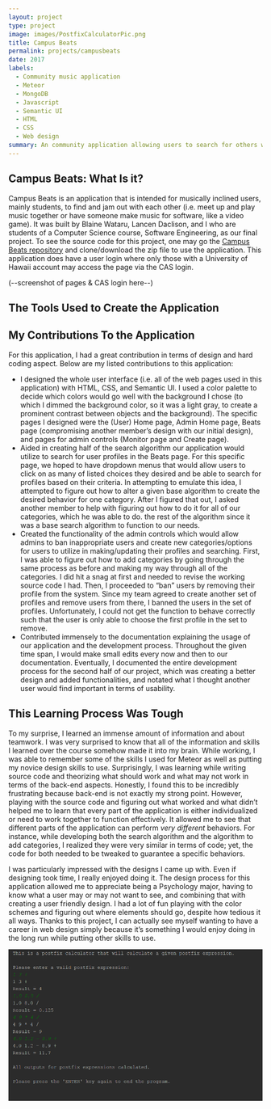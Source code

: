 ```yaml
---
layout: project
type: project
image: images/PostfixCalculatorPic.png
title: Campus Beats
permalink: projects/campusbeats
date: 2017
labels:
  - Community music application
  - Meteor
  - MongoDB
  - Javascript
  - Semantic UI 
  - HTML
  - CSS
  - Web design 
summary: An community application allowing users to search for others who want to share the music vibes and collaborate together. 
---
```


## Campus Beats: What Is it?   

Campus Beats is an application that is intended for musically inclined users, mainly students, to find and jam out with each other (i.e. meet up and play music together or have someone make music for software, like a video game). It was built by Blaine Wataru, Lancen Daclison, and I who are students of a Computer Science course, Software Engineering, as our final project. To see the source code for this project, one may go the <i class="small github icon"></i>[Campus Beats repository](https://github.com/campusbeats/campusbeats) and clone/download the zip file to use the application. This application does have a user login where only those with a University of Hawaii account may access the page via the CAS login. 

(--screenshot of pages & CAS login here--)

## The Tools Used to Create the Application

## My Contributions To the Application

For this application, I had a great contribution in terms of design and hard coding aspect. Below are my listed contributions to this application: 
  * I designed the whole user interface (i.e. all of the web pages used in this application) with HTML, CSS, and Semantic UI. I used a color palette to decide which colors would go well with the background I chose (to which I dimmed the background color, so it was a light gray, to create a prominent contrast between objects and the background). The specific pages I designed were the (User) Home page, Admin Home page, Beats page (compromising another member’s design with our initial design), and pages for admin controls (Monitor page and Create page). 
  * Aided in creating half of the search algorithm our application would utilize to search for user profiles in the Beats page. For this specific page, we hoped to have dropdown menus that would allow users to click on as many of listed choices they desired and be able to search for profiles based on their criteria. In attempting to emulate this idea, I attempted to figure out how to alter a given base algorithm to create the desired behavior for one category. After I figured that out, I asked another member to help with figuring out how to do it for all of our categories, which he was able to do. the rest of the algorithm since it was a  base search algorithm to function to our needs. 
  * Created the functionality of the admin controls which would allow admins to ban inappropriate users and create new categories/options for users to utilize in making/updating their profiles and searching. First, I was able to figure out how to add categories by going through the same process as before and making my way through all of the categories. I did hit a snag at first and needed to revise the working source code I had. Then, I proceeded to “ban” users by removing their profile from the system. Since my team agreed to create another set of profiles and remove users from there, I banned the users in the set of profiles. Unfortunately, I could not get the function to behave correctly such that the user is only able to choose the first profile in the set to remove. 
  * Contributed immensely to the documentation explaining the usage of our application and the development process. Throughout the given time span, I would make small edits every now and then to our documentation. Eventually, I documented the entire development process for the second half of our project, which was creating a better design and added functionalities, and notated what I thought another user would find important in terms of usability.

## This Learning Process Was Tough

To my surprise, I learned an immense amount of information and about teamwork. I was very surprised to know that all of the information and skills I learned over the course somehow made it into my brain. While working, I was able to remember some of the skills I used for Meteor as well as putting my novice design skills to use. Surprisingly, I was learning while writing source code and theorizing what should work and what may not work in terms of the back-end aspects. Honestly, I found this to be incredibly frustrating because back-end is not exactly my strong point. However, playing with the source code and figuring out what worked and what didn’t helped me to learn that every part of the application is either individualized or need to work together to function effectively. It allowed me to see that different parts of the application can perform *very different* behaviors. For instance, while developing both the search algorithm and the algorithm to add categories, I realized they were very similar in terms of code; yet, the code for both needed to be tweaked to guarantee a specific behaviors.   

I was particularly impressed with the designs I came up with. Even if designing took time, I really enjoyed doing it. The design process for this application allowed me to appreciate being a Psychology major, having to know what a user may or may not want to see, and combining that with creating a user friendly design. I had a lot of fun playing with the color schemes and figuring out where elements should go, despite how tedious it all ways. Thanks to this project, I can actually see myself wanting to have a career in web design simply because it’s something I would enjoy doing in the long run while putting other skills to use. 


<p align="center">
  <img height="300" src="../images/sampleoutput.PNG">
</p>



